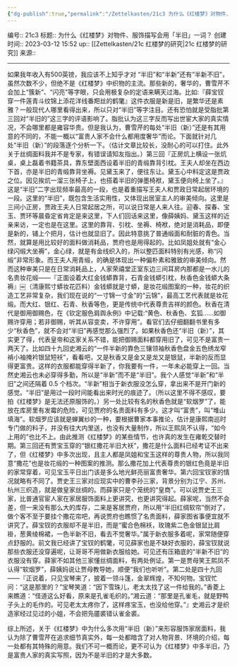 ```yaml
---
{"dg-publish":true,"permalink":"/Zettelkasten/21c3 为什么《红楼梦》对物件、服饰描写会用「半旧」一词？/","dgPassFrontmatter":true}
---
```


编号:: 21c3
标题:: 为什么《红楼梦》对物件、服饰描写会用「半旧」一词？
创建时间:: 2023-03-12 15:52
up:: [[Zettelkasten/21c 红楼梦的研究\|21c 红楼梦的研究]]
来源:: 

---
如果我年收入有500英镑，我应该不上知乎才对 “半旧”和“半新”还有“半新不旧”，虽然次数不少，但绝不是《红楼梦》中织物的主流。那些新的，奢华的，曹雪芹不会加上“簇新”、“闪亮”等字眼，只会用极复杂的定语来瞒天过海。比如:『薛宝钗穿一件莲青斗纹锦上添花洋线番羓丝的鹤氅』这件衣服是新是旧，是繁华还是素雅？一般现代人哪里看得出来，所以只对“半旧”等字注目。还有恐怕就是受脂批第三回对“半旧的”这三字的评语影响了。脂批认为这三字反而写出世宦大家的真实情况，不会哪里都是雍容华贵。但是我认为，曹雪芹的每处“半旧（新）”还是有其用意的不同的，不能一概以“富贵人家不会什么都用度奢华”而论。下面就针对几处“半旧（新）”的段落逐个分析一下。（估计文章比较长，没耐心的可以打住。此外关于丝绸面料我并不是专家，有错误请知友指出。）第三回『正房炕上横设一张炕桌，桌上磊着书籍茶具，靠东壁面西设着半旧的青缎靠背引枕。王夫人却坐在西边下首，亦是半旧的青缎靠背坐褥。见黛玉来了，便往东让。黛玉心中料定这是贾政之位。因见挨炕一溜三张椅子上，也搭着半旧的弹墨椅袱，黛玉便向椅上坐了。』这是“半旧”二字出现频率最高的一段，也是着重描写王夫人和贾政日常起居环境的一段。这里的“半旧”，既包含生活实用性，又体现出居室主人的审美倾向。这里是三间小正房，贾政王夫人日常起居之所，可以说日常是人来人往。迎春、探春、宝玉、贾环等晨昏定省肯定是来这里，下人们回话来这里，像薛姨妈、黛玉这样的近亲来访，一定也是在这里。这里的靠背、引枕、坐褥、椅袱，绝对是消耗品，即便是新的，铺上个把月，估计也就显旧了。因此特意挑了普通缎面和耐脏的青色。当然，就算是用比较好的面料做消耗品，贾府也是用得起的。比如凤姐处就有“金心绿闪缎大坐褥”，金心绿，就是有金线织入的，所以整匹面料特别有光感，称“闪缎”非常形象。而王夫人用青缎，的确是体现出一种偏朴素和雅致的审美倾向。然而这种审美只是在日常消耗品上，人家荣禧堂正室东边三间耳房内那都是一水儿的名贵妆花缎——『正面设着大红金钱蟒靠背，石青金钱蟒引枕，秋香色金钱蟒大条褥』￼（清康熙寸蟒妆花匹料）金钱蟒就是寸蟒，是妆花缎图案的一种，妆花的织造工艺非常复杂，我们现在说的“一寸锦一寸金”的“云锦”，最高工艺代表就是妆花缎。而大红、银红、石青、秋香等色，更是传统中代表尊贵吉祥的颜色。秋香在清代是御用御赐色，在《钦定服色肩舆永例》中记载:“黄色、秋香色、玄狐……如御赐许穿用；若非御赐，听其从容变卖，不许穿用”。看官们去仔细翻翻书里有多少“秋香色”，就不会对“半旧”再感觉那么强烈了。如果秋香色还“半旧（新）”，其实更了得，代表皇帝和这家关系不错，能把御赐面料都穿用旧了，可见不是富贵一两天了。比如四十九回史湘云的“一件半新的靠色三镶领袖秋香色盘金五色绣龙窄褃小袖掩衿银鼠短袄”，看看吧，又是秋香又是金又是龙又是银鼠，半新的反而显得更富贵。这样的衣服都能穿得半新了，你我要有一件，一年未必能穿上一回。当然史湘云也未必穿得多勤，所以是“半新”而不是“半旧”。我个人感觉“半新”和“半旧”之间还隔着 0.5 个档次。“半新”相当于新衣服没怎么穿，拿出来不是开门新的感觉。“半旧”是用过一段时间能看出来时光的痕迹了。（所以这里不得不感叹，要拍《红楼梦》是无法还原服饰的。）另一处比较有名的秋香色就是“软烟罗”了，能放在库房里有发霉的危险，可见贾府的名贵面料有多少。这才叫“富贵”，叫“堆山填海”。软烟罗应该就是蝉翼纱的一种，要根据曹家本事推论，估计是康熙南巡时专门做的料子，并没有往大内里送，也没有大量制作，所以王熙凤不认得，“如今上用的”也比不上。由此推测《红楼梦》的某些情节，也许真的发生在雍乾交替时期。第三回还有贾宝玉穿的“银红撒花半旧大袄”，撒花是什么面料已经考证不出来了，但《红楼梦》中多次出现，且主人都是凤姐和宝玉这样的尊贵人物，所以我同意“撒花”也是妆花缎的一种图案的推测。那么撒花加上代表尊贵的银红色竟是半旧的家常穿着，可见宝玉平日出门该是多么地光鲜亮丽富贵奢华。第六回宝钗家的情况就略有不同了。贾史王三家对应现实中的曹李孙三家，背景分别为江宁、苏州、杭州三织造，就是做皇家丝绸的。而薛家只是个笼统的“皇商”。可以说贾史王三家，比普通官宦人家在家居服饰面料上更讲究，也更讲究得起。薛家呢，当然不会差，但一来没有那么大的库存，二来是客居贾府，所以用“半旧红绸软帘”倒对了，做个客不至于要挂个撒花帘吧，再说贾府也瞧惯了名贵面料，薛家图省事便宜就不讲究了。薛宝钗的衣服却不是半旧，而是“蜜合色棉袄，玫瑰紫二色金银鼠比肩褂，葱黄绫棉裙，一色半新不旧，看去不觉奢华。”属于新衣服多着呢，家常随便穿点舒服的。前文我已经讲了宝钗的鹤氅，可见薛家也是不缺好衣服的，薛宝钗就说那些衣服还没穿遍呢，让哥哥不用做新衣服给她。可见还有压箱底的“半新不旧”的衣服没有穿。薛家不如其他三家懂丝绸面料，有两处例证。第一是贾母笑王熙凤不认得“软烟罗”，薛姨妈说让贾母教导她，顺便“我们也听听”。第二处是四十九回——『正说着，只见宝琴来了，披着一领斗篷，金翠辉煌，不知何物。宝钗忙问：“这是那里的？”宝琴笑道：“因下雪珠儿，老太太找了这一件给我的。”香菱上来瞧道：“怪道这么好看，原来是孔雀毛织的。”湘云道：“那里是孔雀毛，就是野鸭子头上的毛作的。可见老太太疼你了，这样疼宝玉，也没给他穿。”』史湘云才是织造家经过见过的小姐，不会把凫靥裘错认雀金裘。

综上所述，关于《红楼梦》中为什么多次用“半旧（新）”来形容服饰家居面料，我认为除了曹雪芹在追求细节真实外，每一处都暗含了对人物背景、环境的介绍，每一处都有其特殊的用意。我们不可一概而论，更不可认为《红楼梦》中多半旧，乃是富贵人家的真实写照，因为不是半旧的才是大多数。